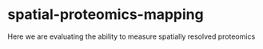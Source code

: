 # spatial-proteomics-mapping
Here we are evaluating the ability to measure spatially resolved proteomics
